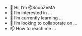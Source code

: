 - 👋 Hi, I’m @SnooZeMA
- 👀 I’m interested in ...
- 🌱 I’m currently learning ...
- 💞️ I’m looking to collaborate on ...
- 📫 How to reach me ...

<!---
SnooZeMA/SnooZeMA is a ✨ special ✨ repository because its `README.md` (this file) appears on your GitHub profile.
You can click the Preview link to take a look at your changes.
--->
